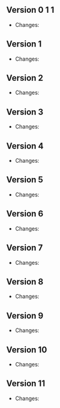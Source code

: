 
## Version 0 1 1

- Changes:



## Version 1

- Changes:



## Version 2

- Changes:



## Version 3

- Changes:



## Version 4

- Changes:



## Version 5

- Changes:



## Version 6

- Changes:



## Version 7

- Changes:



## Version 8

- Changes:



## Version 9

- Changes:



## Version 10

- Changes:



## Version 11

- Changes:



